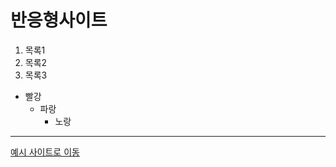 # 반응형사이트
1. 목록1
2. 목록2
3. 목록3

- 빨강
  - 파랑
      - 노랑
***

[예시 사이트로 이동](https://deliondane.github.io/res_ex/)
